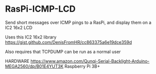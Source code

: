 # RasPi-ICMP-LCD
Send short messages over ICMP pings to a RasPi, and display them on a IC2 16x2 LCD

Uses this IC2 16x2 library 
https://gist.github.com/DenisFromHR/cc863375a6e19dce359d

Also requires that TCPDUMP can be run as a normal user

HARDWARE
https://www.amazon.com/Qunqi-Serial-Backlight-Arduino-MEGA2560/dp/B01E4YUT3K
Raspberry Pi 3B+
